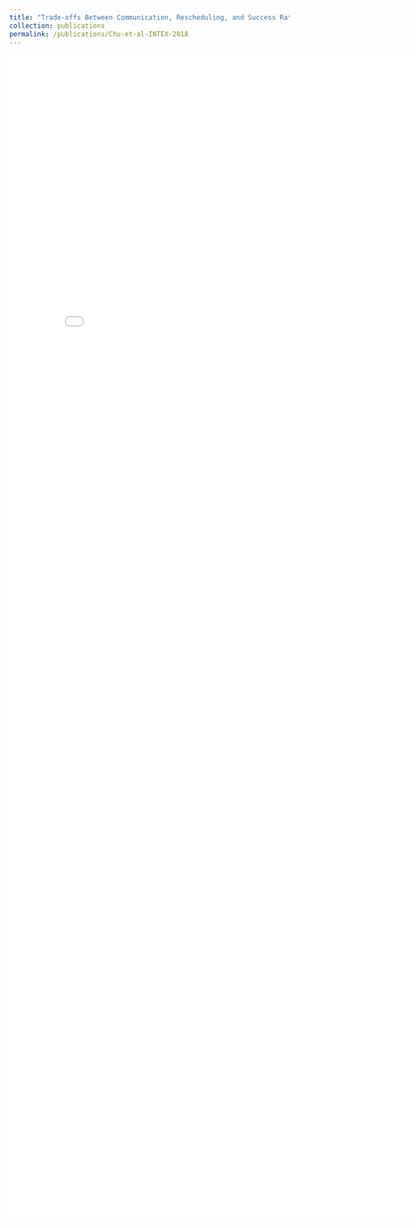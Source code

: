 ```yaml
---
title: "Trade-offs Between Communication, Rescheduling, and Success Rate in Uncertain Multi-Agent Schedules"
collection: publications
permalink: /publications/Chu-et-al-INTEX-2018
---
```


<embed src="../files/Chu_et_al_INTEX_2018.pdf" width="800px" height="2100px" />
